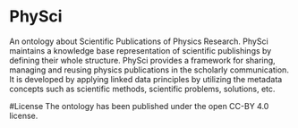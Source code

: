# PhySci
An ontology about Scientific Publications of Physics Research.
PhySci maintains a knowledge base representation of scientific publishings by defining their whole structure.
PhySci provides a framework for sharing, managing and reusing physics publications in the scholarly communication.
It is developed by applying linked data principles by utilizing the metadata concepts such as scientific methods, scientific problems, solutions, etc.


#License
The ontology has been published under the open CC-BY 4.0 license.
